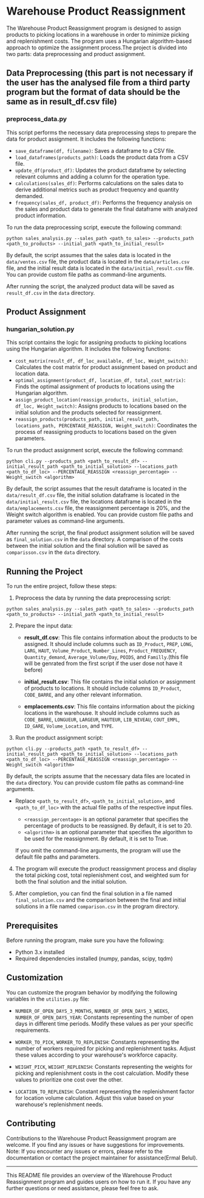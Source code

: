 
# Warehouse Product Reassignment

The Warehouse Product Reassignment program is designed to assign products to picking locations in a warehouse in order to minimize picking and replenishment costs. The program uses a Hungarian algorithm-based approach to optimize the assignment process.The project is divided into two parts: data preprocessing and product assignment.

## Data Preprocessing (this part is not necessary if the user has the analysed file from a third party program but the format of data should be the same as in result_df.csv file)

### preprocess_data.py

This script performs the necessary data preprocessing steps to prepare the data for product assignment. It includes the following functions:

- `save_dataframe(df, filename)`: Saves a dataframe to a CSV file.
- `load_dataframes(products_path)`: Loads the product data from a CSV file.
- `update_df(product_df)`: Updates the product dataframe by selecting relevant columns and adding a column for the operation type.
- `calculations(sales_df)`: Performs calculations on the sales data to derive additional metrics such as product frequency and quantity demanded.
- `frequency(sales_df, product_df)`: Performs the frequency analysis on the sales and product data to generate the final dataframe with analyzed product information.

To run the data preprocessing script, execute the following command:

```
python sales_analysis.py --sales_path <path_to_sales> --products_path <path_to_products> --initial_path <path_to_initial_result>
```

By default, the script assumes that the sales data is located in the `data/ventes.csv` file, the product data is located in the `data/articles.csv` file, and the initial result data is located in the `data/initial_result.csv` file. You can provide custom file paths as command-line arguments.

After running the script, the analyzed product data will be saved as `result_df.csv` in the `data` directory.

## Product Assignment

### hungarian_solution.py

This script contains the logic for assigning products to picking locations using the Hungarian algorithm. It includes the following functions:

- `cost_matrix(result_df, df_loc_available, df_loc, Weight_switch)`: Calculates the cost matrix for product assignment based on product and location data.
- `optimal_assignment(product_df, location_df, total_cost_matrix)`: Finds the optimal assignment of products to locations using the Hungarian algorithm.
- `assign_product_location(reassign_products, initial_solution, df_loc, Weight_switch)`: Assigns products to locations based on the initial solution and the products selected for reassignment.
- `reassign_products(products_path, initial_result_path, locations_path, PERCENTAGE_REASSIGN, Weight_switch)`: Coordinates the process of reassigning products to locations based on the given parameters.

To run the product assignment script, execute the following command:

```
python cli.py --products_path <path_to_result_df> --initial_result_path <path_to_initial_solution> --locations_path <path_to_df_loc> --PERCENTAGE_REASSIGN <reassign_percentage> --Weight_switch <algorithm>
```

By default, the script assumes that the result dataframe is located in the `data/result_df.csv` file, the initial solution dataframe is located in the `data/initial_result.csv` file, the locations dataframe is located in the `data/emplacements.csv` file, the reassignment percentage is 20%, and the Weight switch algorithm is enabled. You can provide custom file paths and parameter values as command-line arguments.

After running the script, the final product assignment solution will be saved as `final_solution.csv` in the `data` directory. A comparison of the costs between the initial solution and the final solution will be saved as `comparisson.csv` in the `data` directory.

## Running the Project

To run the entire project, follow these steps:

1. Preprocess the data by running the data preprocessing script:

```
python sales_analysis.py --sales_path <path_to_sales> --products_path <path_to_products> --initial_path <path_to_initial_result>
```
2. Prepare the input data:

   
   - **result_df.csv**: This file contains information about the products to be assigned. It should include columns such as `ID_Product`, `PREP`, `LONG`, `LARG`, `HAUT`, `Volume_Product`, `Number_Lines`, `Product_FREQUENCY`, `Quantity_demand`, `Average_Volume/Day`, `POIDS`, and `Familly`.(this file will be genrated from the first script if the user dose not have it before)

   - **initial_result.csv**: This file contains the initial solution or assignment of products to locations. It should include columns `ID_Product`, `CODE_BARRE`, and any other relevant information.

   - **emplacements.csv**: This file contains information about the picking locations in the warehouse. It should include columns such as `CODE_BARRE`, `LONGUEUR`, `LARGEUR`, `HAUTEUR`, `LIB_NIVEAU`, `COUT_EMPL`, `ID_GARE`, `Volume_Location`, and `TYPE`.



3. Run the product assignment script:

```
python cli.py --products_path <path_to_result_df> --initial_result_path <path_to_initial_solution> --locations_path <path_to_df_loc> --PERCENTAGE_REASSIGN <reassign_percentage> --Weight_switch <algorithm>
```

By default, the scripts assume that the necessary data files are located in the `data` directory. You can provide custom file paths as command-line arguments.

 - Replace `<path_to_result_df>`, `<path_to_initial_solution>`, and `<path_to_df_loc>` with the actual file paths of the respective input files.
   - `<reassign_percentage>` is an optional parameter that specifies the percentage of products to be reassigned. By default, it is set to 20.
   - `<algorithm>` is an optional parameter that specifies the algorithm to be used for the reassignment. By default, it is set to True.

   If you omit the command-line arguments, the program will use the default file paths and parameters.

4. The program will execute the product reassignment process and display the total picking cost, total replenishment cost, and weighted sum for both the final solution and the initial solution.

5. After completion, you can find the final solution in a file named `final_solution.csv` and the comparison between the final and initial solutions in a file named `comparison.csv` in the program directory.


## Prerequisites

Before running the program, make sure you have the following:

- Python 3.x installed
- Required dependencies installed (numpy, pandas, scipy, tqdm)


## Customization

You can customize the program behavior by modifying the following variables in the `utilities.py` file:

- `NUMBER_OF_OPEN_DAYS_3_MONTHS`, `NUMBER_OF_OPEN_DAYS_3_WEEKS`, `NUMBER_OF_OPEN_DAYS_YEAR`: Constants representing the number of open days in different time periods. Modify these values as per your specific requirements.

- `WORKER_TO_PICK`, `WORKER_TO_REPLENISH`: Constants representing the number of workers required for picking and replenishment tasks. Adjust these values according to your warehouse's workforce capacity.

- `WEIGHT_PICK`, `WEIGHT_REPLENISH`: Constants representing the weights for picking and replenishment costs in the cost calculation. Modify these values to prioritize one cost over the other.

- `LOCATION_TO_REPLENISH`: Constant representing the replenishment factor for location volume calculation. Adjust this value based on your warehouse's replenishment needs.

## Contributing

Contributions to the Warehouse Product Reassignment program are welcome. If you find any issues or have suggestions for improvements.
Note: If you encounter any issues or errors, please refer to the documentation or contact the project maintainer for assistance(Ermal Belul).


---

This README file provides an overview of the Warehouse Product Reassignment program and guides users on how to run it. If you have any further questions or need assistance, please feel free to ask.









